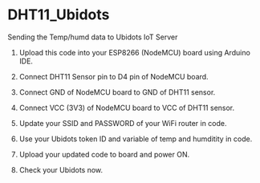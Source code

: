 # DHT11_Ubidots
Sending the Temp/humd data to Ubidots IoT Server


1) Upload this code into your ESP8266 (NodeMCU) board using Arduino IDE.

2) Connect DHT11 Sensor pin to D4 pin of NodeMCU board.

3) Connect GND of NodeMCU board to GND of DHT11 sensor.

4) Connect VCC (3V3) of NodeMCU board to VCC of DHT11 sensor.

5) Update your SSID and PASSWORD of your WiFi router in code.

6) Use your Ubidots token ID and variable of temp and humditity in code.

7) Upload your updated code to board and power ON.

8) Check your Ubidots now.
